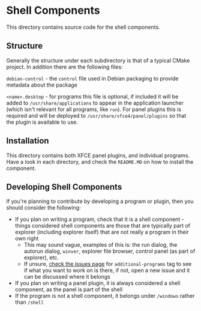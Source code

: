 # Shell Components
This directory contains source code for the shell components.

## Structure
Generally the structure under each subdirectory is that of a typical CMake project. In addition there are the following files:

`debian-control` - the `control` file used in Debian packaging to provide metadata about the package

`<name>.desktop` - for programs this file is optional, if included it will be added to `/usr/share/applications` to appear in the application launcher (which isn't relevant for all programs, like `run`). For panel plugins this is required and will be deployed to `/usr/share/xfce4/panel/plugins` so that the plugin is available to use.

## Installation
This directory contains both XFCE panel plugins, and individual programs. Have a look in each directory, and check the `README.MD` on how to install the component.

## Developing Shell Components
If you're planning to contribute by developing a program or plugin, then you should consider the following:
- If you plan on writing a program, check that it is a shell component - things considered shell components are those that are typically part of explorer (including explorer itself) that are not really a program in their own right
  - This may sound vague, examples of this is: the run dialog, the autorun dialog, `winver`, explorer file browser, control panel (as part of explorer), etc.
  - If unsure, [check the issues page](https://github.com/rozniak/xfce-winxp-tc/issues?q=is%3Aissue+is%3Aopen+label%3Aadditional-program) for `additional-programs` tag to see if what you want to work on is there, if not, open a new issue and it can be discussed where it belongs
- If you plan on writing a panel plugin, it is always considered a shell component, as the panel is part of the shell
- If the program is not a shell component, it belongs under `/windows` rather than `/shell`
